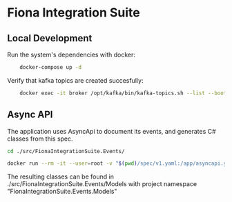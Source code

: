# Fiona Integration Suite

## Local Development

Run the system's dependencies with docker:

```sh
    docker-compose up -d
```

Verify that kafka topics are created succesfully:

```sh
    docker exec -it broker /opt/kafka/bin/kafka-topics.sh --list --bootstrap-server broker:29092
```

## Async API

The application uses AsyncApi to document its events, and generates C# classes from this spec.

```sh
cd ./src/FionaIntegrationSuite.Events/

docker run --rm -it --user=root -v "$(pwd)/spec/v1.yaml:/app/asyncapi.yml" -v "$(pwd)/template:/app/template" -v "$(pwd)/Models:/app/output" docker.nykreditnet.net/asyncapi/cli generate fromTemplate -o /app/output /app/asyncapi.yml /app/template --force-write --debug
```

The resulting classes can be found in ./src/FionaIntegrationSuite.Events/Models with project namespace "FionaIntegrationSuite.Events.Models"

